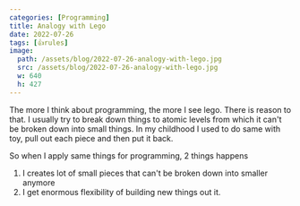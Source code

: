 ```yaml
---
categories: [Programming]
title: Analogy with Lego
date: 2022-07-26
tags: [👍rules]
image:
  path: /assets/blog/2022-07-26-analogy-with-lego.jpg
  src: /assets/blog/2022-07-26-analogy-with-lego.jpg
  w: 640
  h: 427
---
```


The more I think about programming, the more I see lego. There is reason to that. I usually try to break down things to atomic levels from which it can't be broken down into small things.
In my childhood I used to do same with toy, pull out each piece and then put it back.

So when I apply same things for programming, 2 things happens

1. I creates lot of small pieces that can't be broken down  into smaller anymore
2. I get enormous flexibility of building new things out it.
